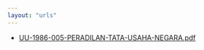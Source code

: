 ```yaml
---
layout: "urls"
---
```

* [UU-1986-005-PERADILAN-TATA-USAHA-NEGARA.pdf](UU-1986-005-PERADILAN-TATA-USAHA-NEGARA.pdf)
